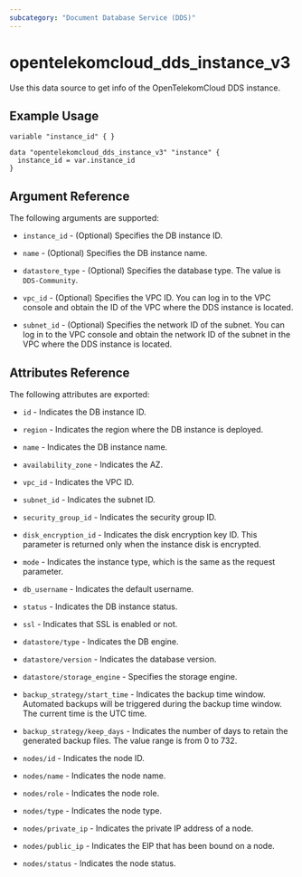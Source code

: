 ```yaml
---
subcategory: "Document Database Service (DDS)"
---
```


# opentelekomcloud_dds_instance_v3

Use this data source to get info of the OpenTelekomCloud DDS instance.

## Example Usage

```hcl
variable "instance_id" { }

data "opentelekomcloud_dds_instance_v3" "instance" {
  instance_id = var.instance_id
}
```


## Argument Reference

The following arguments are supported:

* `instance_id` - (Optional) Specifies the DB instance ID.

* `name` - (Optional) Specifies the DB instance name.

* `datastore_type` - (Optional) Specifies the database type. The value is `DDS-Community`.

* `vpc_id` - (Optional) Specifies the VPC ID. You can log in to the VPC console and
  obtain the ID of the VPC where the DDS instance is located.

* `subnet_id` - (Optional) Specifies the network ID of the subnet. You can log in to
  the VPC console and obtain the network ID of the subnet in the VPC where the DDS
  instance is located.


## Attributes Reference

The following attributes are exported:

* `id` - Indicates the DB instance ID.

* `region` - Indicates the region where the DB instance is deployed.

* `name` - Indicates the DB instance name.

* `availability_zone` - Indicates the AZ.

* `vpc_id` - Indicates the VPC ID.

* `subnet_id` - Indicates the subnet ID.

* `security_group_id` - Indicates the security group ID.

* `disk_encryption_id` - Indicates the disk encryption key ID. This parameter is returned
  only when the instance disk is encrypted.

* `mode` - Indicates the instance type, which is the same as the request parameter.

* `db_username` - Indicates the default username.

* `status` - Indicates the DB instance status.

* `ssl` - Indicates that SSL is enabled or not.

* `datastore/type` - Indicates the DB engine.

* `datastore/version` - Indicates the database version.

* `datastore/storage_engine` - Specifies the storage engine.

* `backup_strategy/start_time` -  Indicates the backup time window. Automated backups will
  be triggered during the backup time window. The current time is the UTC time.

* `backup_strategy/keep_days` - Indicates the number of days to retain the generated backup
  files. The value range is from 0 to 732.

* `nodes/id` - Indicates the node ID.

* `nodes/name` - Indicates the node name.

* `nodes/role` - Indicates the node role.

* `nodes/type` - Indicates the node type.

* `nodes/private_ip` - Indicates the private IP address of a node.

* `nodes/public_ip` - Indicates the EIP that has been bound on a node.

* `nodes/status` - Indicates the node status.
